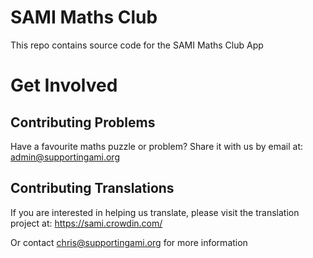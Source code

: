 # SAMI Maths Club

This repo contains source code for the SAMI Maths Club App

# Get Involved

## Contributing Problems

Have a favourite maths puzzle or problem? Share it with us by email at: admin@supportingami.org

## Contributing Translations

If you are interested in helping us translate, please visit the translation project at:
https://sami.crowdin.com/

Or contact chris@supportingami.org for more information
